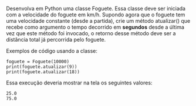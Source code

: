Desenvolva em Python uma classe Foguete. Essa classe deve ser iniciada com a velocidade do foguete em km/h. Supondo agora que o foguete tem uma velocidade constante (desde a partida), crie um método atualizar() que recebe como argumento o tempo decorrido em **segundos** desde a última vez que este método foi invocado, o retorno desse método deve ser a distância total já percorrida pelo foguete.

Exemplos de código usando a classe:

```
foguete = Foguete(10000)
print(foguete.atualizar(9))
print(foguete.atualizar(18))
```

Essa execução deveria mostrar na tela os seguintes valores:

```
25.0
75.0
```